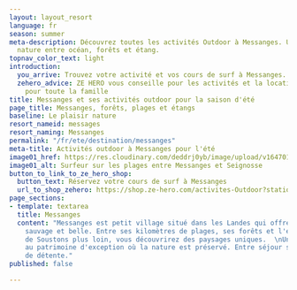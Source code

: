 ```yaml
---
layout: layout_resort
language: fr
season: summer
meta-description: Découvrez toutes les activités Outdoor à Messanges. Un petit coin
  nature entre océan, forêts et étang.
topnav_color_text: light
introduction:
  you_arrive: Trouvez votre activité et vos cours de surf à Messanges.
  zehero_advice: ZE HERO vous conseille pour les activités et la location des équipements
    pour toute la famille
title: Messanges et ses activités outdoor pour la saison d'été
page_title: Messanges, forêts, plages et étangs
baseline: Le plaisir nature
resort_nameid: messages
resort_naming: Messanges
permalink: "/fr/ete/destination/messanges"
meta-title: Activités outdoor à Messanges pour l'été
image01_href: https://res.cloudinary.com/deddrj0yb/image/upload/v1647014055/website/resorts/Messanges/jeffrey-brandjes-IYN2sh976Ac-unsplash.jpg
image01_alt: Surfeur sur les plages entre Messanges et Seignosse
button_to_link_to_ze_hero_shop:
  button_text: Réservez votre cours de surf à Messanges
  url_to_shop_zehero: https://shop.ze-hero.com/activites-Outdoor?station=Loire+Atlantique+%2844%29&calessonstype=all&catypegenderlistsummer=all&calessonsactivitytype=all&start-date=
page_sections:
- template: textarea
  title: Messanges
  content: "Messanges est petit village situé dans les Landes qui offre une nature
    sauvage et belle. Entre ses kilomètres de plages, ses forêts et l'étang de Moisans
    de Soustons plus loin, vous découvrirez des paysages uniques.  \nUn petit village
    au patrimoine d'exception où la nature est préservé. Entre séjour sportif ou séjour
    de détente."
published: false

---
```

